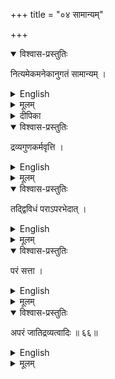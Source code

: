 +++
title = "०४ सामान्यम्"

+++

<details open><summary>विश्वास-प्रस्तुतिः</summary>

नित्यमेकमनेकानुगतं सामान्यम् ।
</details>

<details><summary>English</summary>

Community is eternal, one, belonging to more than one.
</details>

<details><summary>मूलम्</summary>

नित्यमेकमनेकानुगतं सामान्यम् ।
</details>

<details><summary>दीपिका</summary>

सामान्यं लक्षयति **नित्यमिति**। संयोगेऽतिव्याप्तिवारणाय नित्यमिति। जलपरमाणुगतरूपेऽतिव्याप्तिवारणाय एकेति। परमाणुपरिमाणादावतिव्याप्तिवारणाय अनेकेति। अनुगतत्वं समवेतत्वम्। तेन नाभावादवतिव्याप्तिः।
</details>


<details open><summary>विश्वास-प्रस्तुतिः</summary>

द्रव्यगुणकर्मवृत्ति ।
</details>

<details><summary>English</summary>

It resides in Substance, Quality and Action
</details>

<details><summary>मूलम्</summary>

द्रव्यगुणकर्मवृत्ति ।
</details>


<details open><summary>विश्वास-प्रस्तुतिः</summary>

तद्द्विविधं पराऽपरभेदात् ।
</details>

<details><summary>English</summary>

It is of 2 types - Higher / More pervasive/extensive and Lower / Less extensive/pervasive
</details>

<details><summary>मूलम्</summary>

तद्द्विविधं पराऽपरभेदात् ।
</details>


<details open><summary>विश्वास-प्रस्तुतिः</summary>

परं सत्ता ।
</details>

<details><summary>English</summary>

The highest [degree of community, or the summum genus], is existence.
</details>

<details><summary>मूलम्</summary>

परं सत्ता ।
</details>


<details open><summary>विश्वास-प्रस्तुतिः</summary>

अपरं जातिद्रव्यत्वादिः ॥ ६६॥
</details>

<details><summary>English</summary>

The lower genus - called jati - is such a one as Substantiality - [the common nature of what are called Substances.]
</details>

<details><summary>मूलम्</summary>

अपरं जातिद्रव्यत्वादिः ॥ ६६॥
</details>
